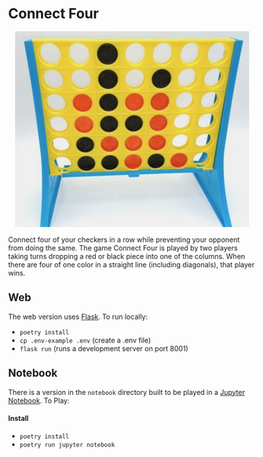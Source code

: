 # Connect Four
<p align="center" width="100%">
<img src="c4.jpg">
</p>

Connect four of your checkers in a row while preventing your opponent from doing the same.  The game Connect Four is played by two players taking turns dropping a red or black piece into one of the columns.  When there are four of one color in a straight line (including diagonals), that player wins.

## Web
The web version uses [Flask](https://flask.palletsprojects.com/en/2.2.x/).  To run locally:

* `poetry install`
* `cp .env-example .env`  (create a .env file)
* `flask run`  (runs a development server on port 8001)

## Notebook
There is a version in the `notebook` directory built to be played in a [Jupyter Notebook](https://github.com/jupyter/notebook).  To Play:
#### Install
* `poetry install`
* `poetry run jupyter notebook`